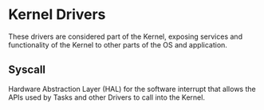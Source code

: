 # Kernel Drivers
These drivers are considered part of the Kernel, exposing services and functionality of the Kernel to other parts of the OS and application.

## Syscall
Hardware Abstraction Layer (HAL) for the software interrupt that allows the APIs used by Tasks and other Drivers to call into the Kernel.
